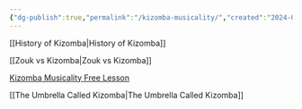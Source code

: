 ```yaml
---
{"dg-publish":true,"permalink":"/kizomba-musicality/","created":"2024-09-23T15:50:51.031-04:00","updated":"2024-10-16T13:20:26.000-04:00"}
---
```



[[History of Kizomba\|History of Kizomba]]

[[Zouk vs Kizomba\|Zouk vs Kizomba]]

[Kizomba Musicality Free Lesson](https://elearn.alcdance.pt/courses/alc-kizomba-semba-academy)

[[The Umbrella  Called Kizomba\|The Umbrella  Called Kizomba]]